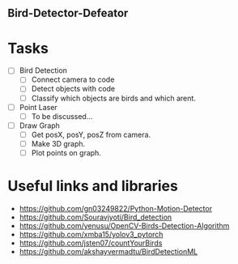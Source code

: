 ## Bird-Detector-Defeator
# Tasks
- [ ] Bird Detection
  - [ ] Connect camera to code
  - [ ] Detect objects with code
  - [ ] Classify which objects are birds and which arent.
- [ ] Point Laser
  - [ ] To be discussed...
- [ ] Draw Graph
  - [ ] Get posX, posY, posZ from camera.
  - [ ] Make 3D graph.
  - [ ] Plot points on graph.

# Useful links and libraries 
  - https://github.com/gn03249822/Python-Motion-Detector 
  - https://github.com/Souravjyoti/Bird_detection
  - https://github.com/yenusu/OpenCV-Birds-Detection-Algorithm
  - https://github.com/xmba15/yolov3_pytorch
  - https://github.com/jsten07/countYourBirds
  - https://github.com/akshayvermadtu/BirdDetectionML
